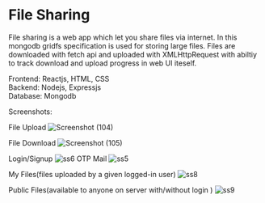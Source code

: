 # File Sharing    
    
File sharing is a web app which let you share files via internet. In this mongodb gridfs specification is used for storing large files. Files are downloaded with fetch api and uploaded with XMLHttpRequest with abiltiy to track download and upload progress in web UI iteself.     
       
Frontend: Reactjs, HTML, CSS    
Backend: Nodejs, Expressjs    
Database: Mongodb   

Screenshots:

File Upload
![Screenshot (104)](https://github.com/Dy-123/File_Sharing/assets/54953527/85fe3f68-788c-4452-b113-07d7248c8b34)

File Download
![Screenshot (105)](https://github.com/Dy-123/File_Sharing/assets/54953527/b87e4f27-31ac-4c10-aef4-ade8b6da5ba6)

Login/Signup
![ss6](https://github.com/Dy-123/File_Sharing/assets/54953527/abb4579f-586f-4e51-ac94-62c9f89066af)
OTP Mail
![ss5](https://github.com/Dy-123/File_Sharing/assets/54953527/994b4766-eb42-4320-8162-9fab3ca9b387)

My Files(files uploaded by a given logged-in user)
![ss8](https://github.com/Dy-123/File_Sharing/assets/54953527/02ba0e16-508d-41f1-8b5f-419663e03189)

Public Files(available to anyone on server with/without login )
![ss9](https://github.com/Dy-123/File_Sharing/assets/54953527/7ebd2331-4cfe-42ba-91e8-987b54c4c65b)
